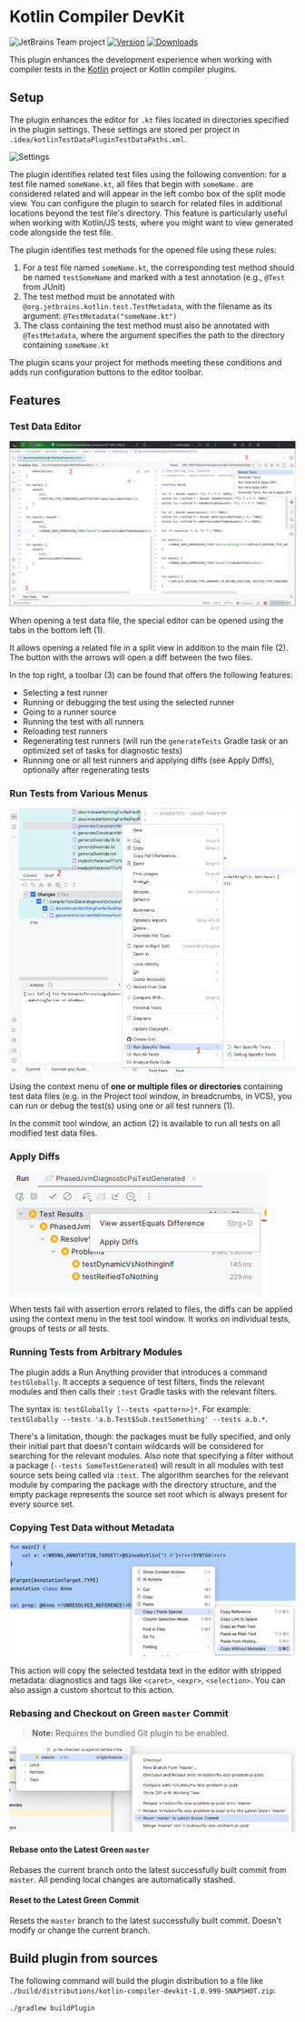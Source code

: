 # Kotlin Compiler DevKit

![JetBrains Team project](http://jb.gg/badges/team.svg)
[![Version](https://img.shields.io/jetbrains/plugin/v/27616.svg)](https://plugins.jetbrains.com/plugin/27616)
[![Downloads](https://img.shields.io/jetbrains/plugin/d/27616.svg)](https://plugins.jetbrains.com/plugin/27616)

<!-- Plugin description -->

This plugin enhances the development experience when working with compiler tests in
the [Kotlin](https://github.com/JetBrains/kotlin) project or Kotlin compiler plugins.

## Setup

The plugin enhances the editor for `.kt` files located in directories specified in the plugin settings. These settings
are stored per project in `.idea/kotlinTestDataPluginTestDataPaths.xml`.

![Settings](pic/settings.png)

The plugin identifies related test files using the following convention: for a test file named `someName.kt`, all files
that begin with `someName.` are considered related and will appear in the left combo box of the split mode view.
You can configure the plugin to search for related files in additional locations beyond the test file's directory.
This feature is particularly useful when working with Kotlin/JS tests, where you might want to view generated code
alongside the test file.

The plugin identifies test methods for the opened file using these rules:

1. For a test file named `someName.kt`, the corresponding test method should be named `testSomeName` and marked with a
   test annotation (e.g., `@Test` from JUnit)
2. The test method must be annotated with `@org.jetbrains.kotlin.test.TestMetadata`, with the filename as its argument:
   `@TestMetadata("someName.kt")`
3. The class containing the test method must also be annotated with `@TestMetadata`, where the argument specifies the
   path to the directory containing `someName.kt`

The plugin scans your project for methods meeting these conditions and adds run configuration buttons to the editor
toolbar.

## Features
### Test Data Editor

![Test Data Editor](pic/splitEditor.png)

When opening a test data file, the special editor can be opened using the tabs in the bottom left (1).

It allows opening a related file in a split view in addition to the main file (2).
The button with the arrows will open a diff between the two files.

In the top right, a toolbar (3) can be found that offers the following features:

- Selecting a test runner
- Running or debugging the test using the selected runner
- Going to a runner source
- Running the test with all runners
- Reloading test runners
- Regenerating test runners (will run the `generateTests` Gradle task or an optimized set of tasks for diagnostic tests)
- Running one or all test runners and applying diffs (see Apply Diffs), optionally after regenerating tests

### Run Tests from Various Menus

![Context Menu](pic/context_menu.png)

Using the context menu of **one or multiple files or directories** containing test data files
(e.g. in the Project tool window, in breadcrumbs, in VCS), you can run or debug the test(s) using one or all test runners (1).

In the commit tool window, an action (2) is available to run all tests on all modified test data files. 

### Apply Diffs

![Apply Diffs](pic/apply_diffs.png)

When tests fail with assertion errors related to files, the diffs can be applied using the context menu in the test
tool window. It works on individual tests, groups of tests or all tests.

### Running Tests from Arbitrary Modules

The plugin adds a Run Anything provider that introduces a command `testGlobally`.
It accepts a sequence of test filters, finds the relevant modules and then calls their `:test` Gradle tasks with the
relevant filters.

The syntax is: `testGlobally [--tests <pattern>]*`.
For example: `testGlobally --tests 'a.b.Test$Sub.testSomething' --tests a.b.*`.

There's a limitation, though: the packages must be fully specified, and only their initial part that doesn't contain
wildcards will be considered for searching for the relevant modules.
Also note that specifying a filter without a package (`--tests SomeTestGenerated`) will result in all modules with test
source sets being called via `:test`.
The algorithm searches for the relevant module by comparing the package with the directory structure, and the empty package 
represents the source set root which is always present for every source set.

### Copying Test Data without Metadata

![Copy without metadata](pic/copy_without_metadata.png)

This action will copy the selected testdata text in the editor with stripped metadata: 
diagnostics and tags like `<caret>`, `<expr>`, `<selection>`. You can also assign a custom shortcut to this action.

### Rebasing and Checkout on Green `master` Commit

> **Note:** Requires the bundled Git plugin to be enabled.

![Green master actions](pic/green_master_actions.png)

#### Rebase onto the Latest Green `master`

Rebases the current branch onto the latest successfully built commit from `master`.
All pending local changes are automatically stashed.

#### Reset to the Latest Green Commit

Resets the `master` branch to the latest successfully built commit.
Doesn't modify or change the current branch.

<!-- Plugin description end -->

## Build plugin from sources

The following command will build the plugin distribution to a file like `./build/distributions/kotlin-compiler-devkit-1.0.999-SNAPSHOT.zip`:

```shell
./gradlew buildPlugin
```

